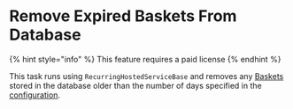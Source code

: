 # Remove Expired Baskets From Database

{% hint style="info" %}
This feature requires a paid license
{% endhint %}

This task runs using `RecurringHostedServiceBase` and removes any [Baskets ](../core-services/object-reference/basket.md)stored in the database older than the number of days specified in the [configuration](broken-reference).

